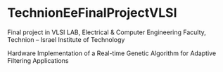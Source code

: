 # TechnionEeFinalProjectVLSI
Final project in VLSI LAB, Electrical & Computer Engineering Faculty, Technion – Israel Institute of Technology

Hardware Implementation of a Real-time Genetic Algorithm for Adaptive Filtering Applications
